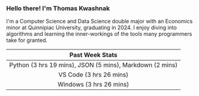 
### Hello there! I'm Thomas Kwashnak

I'm a Computer Science and Data Science double major with an Economics
minor at Quinnipiac University, graduating in 2024.
I enjoy diving into algorithms and learning the inner-workings of the tools
many programmers take for granted.

| Past Week Stats |
| :---: |
| Python (3 hrs 19 mins), JSON (5 mins), Markdown (2 mins) |
| VS Code (3 hrs 26 mins) |
| Windows (3 hrs 26 mins) |

